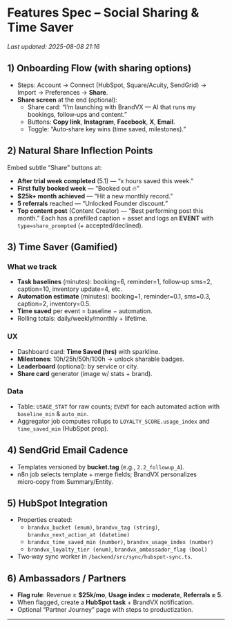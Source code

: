# Features Spec – Social Sharing & Time Saver
_Last updated: 2025-08-08 21:16_

## 1) Onboarding Flow (with sharing options)
- Steps: Account → Connect (HubSpot, Square/Acuity, SendGrid) → Import → Preferences → **Share**.
- **Share screen** at the end (optional):
  - Share card: “I’m launching with BrandVX — AI that runs my bookings, follow‑ups and content.”
  - Buttons: **Copy link**, **Instagram**, **Facebook**, **X**, **Email**.
  - Toggle: “Auto‑share key wins (time saved, milestones).”

## 2) Natural Share Inflection Points
Embed subtle “Share” buttons at:
- **After trial week completed** (5.1) — “x hours saved this week.”
- **First fully booked week** — “Booked out 🔥”
- **$25k+ month achieved** — “Hit a new monthly record.”
- **5 referrals** reached — “Unlocked Founder discount.”
- **Top content post** (Content Creator) — “Best performing post this month.”
Each has a prefilled caption + asset and logs an **EVENT** with `type=share_prompted` (+ accepted/declined).

## 3) Time Saver (Gamified)
### What we track
- **Task baselines** (minutes): booking=6, reminder=1, follow‑up sms=2, caption=10, inventory update=4, etc.
- **Automation estimate** (minutes): booking=1, reminder=0.1, sms=0.3, caption=2, inventory=0.5.
- **Time saved** per event = baseline − automation.
- Rolling totals: daily/weekly/monthly + lifetime.

### UX
- Dashboard card: **Time Saved (hrs)** with sparkline.
- **Milestones**: 10h/25h/50h/100h → unlock sharable badges.
- **Leaderboard** (optional): by service or city.
- **Share card** generator (image w/ stats + brand).

### Data
- Table: `USAGE_STAT` for raw counts; `EVENT` for each automated action with `baseline_min` & `auto_min`.
- Aggregator job computes rollups to `LOYALTY_SCORE.usage_index` and `time_saved_min` (HubSpot prop).

## 4) SendGrid Email Cadence
- Templates versioned by **bucket.tag** (e.g., `2.2_followup_A`).
- n8n job selects template + merge fields; BrandVX personalizes micro‑copy from Summary/Entity.

## 5) HubSpot Integration
- Properties created:
  - `brandvx_bucket (enum)`, `brandvx_tag (string)`, `brandvx_next_action_at (datetime)`
  - `brandvx_time_saved_min (number)`, `brandvx_usage_index (number)`
  - `brandvx_loyalty_tier (enum)`, `brandvx_ambassador_flag (bool)`
- Two‑way sync worker in `/backend/src/sync/hubspot-sync.ts`.

## 6) Ambassadors / Partners
- **Flag rule**: Revenue ≥ **$25k/mo**, **Usage index = moderate**, **Referrals ≥ 5**.
- When flagged, create a **HubSpot task** + BrandVX notification.
- Optional “Partner Journey” page with steps to productization.

---
